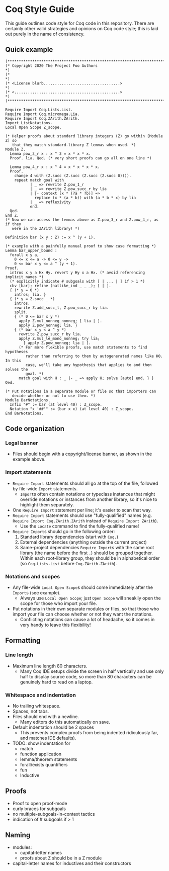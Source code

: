 # Coq Style Guide

This guide outlines code style for Coq code in this repository. There are
certainly other valid strategies and opinions on Coq code style; this is laid
out purely in the name of consistency.

## Quick example

```coq
(****************************************************************************)
(* Copyright 2020 The Project Foo Authors                                   *)
(*                                                                          *)
(* <License blurb..................................>                        *)
(* <...............................................>                        *)
(****************************************************************************)

Require Import Coq.Lists.List.
Require Import Coq.micromega.Lia.
Require Import Coq.ZArith.ZArith.
Import ListNotations.
Local Open Scope Z_scope.

(* Helper proofs about standard library integers (Z) go within [Module Z] so
   that they match standard-library Z lemmas when used. *)
Module Z.
  Lemma pow_3_r x : x ^ 3 = x * x * x.
  Proof. lia. Qed. (* very short proofs can go all on one line *)

  Lemma pow_4_r x : x ^ 4 = x * x * x * x.
  Proof.
    change 4 with (Z.succ (Z.succ (Z.succ (Z.succ 0)))).
    repeat match goal with
           | _ => rewrite Z.pow_1_r
           | _ => rewrite Z.pow_succ_r by lia
           | |- context [x * (?a * ?b)] =>
             replace (x * (a * b)) with (a * b * x) by lia
           | _ => reflexivity
           end.
  Qed.
End Z.
(* Now we can access the lemmas above as Z.pow_3_r and Z.pow_4_r, as if they
   were in the ZArith library! *)

Definition bar (x y : Z) := x ^ (y + 1).

(* example with a painfully manual proof to show case formatting *)
Lemma bar_upper_bound :
  forall x y a,
    0 <= x <= a -> 0 <= y ->
    0 <= bar x y <= a ^ (y + 1).
Proof.
  intros x y a Hx Hy. revert y Hy x a Hx. (* avoid referencing implicit names *)
  (* explicitly indicate # subgoals with [ | ... | ] if > 1 *)
  cbv [bar]; refine (natlike_ind _ _ _); [ | ].
  { (* y = 0 *)
    intros; lia. }
  { (* y = Z.succ _ *)
    intros.
    rewrite Z.add_succ_l, Z.pow_succ_r by lia.
    split.
    { (* 0 <= bar x y *)
      apply Z.mul_nonneg_nonneg; [ lia | ].
      apply Z.pow_nonneg; lia. }
    { (* bar x y < a ^ y *)
      rewrite Z.pow_succ_r by lia.
      apply Z.mul_le_mono_nonneg; try lia;
        [ apply Z.pow_nonneg; lia | ].
      (* For more flexible proofs, use match statements to find hypotheses
         rather than referring to them by autogenerated names like H0. In this
         case, we'll take any hypothesis that applies to and then solves the
         goal. *)
      match goal with H : _ |- _ => apply H; solve [auto] end. } }
Qed.

(* Put notations in a separate module or file so that importers can
   decide whether or not to use them. *)
Module BarNotations.
  Infix "#" := bar (at level 40) : Z_scope.
  Notation "x '##'" := (bar x x) (at level 40) : Z_scope.
End BarNotations.
```

## Code organization

### Legal banner

- Files should begin with a copyright/license banner, as shown in the example
  above.

### Import statements

- `Require Import` statements should all go at the top of the file, followed by
  file-wide `Import` statements.
  * `Import`s often contain notations or typeclass instances that might
     override notations or instances from another library, so it's nice to
     highlight them separately.
- One `Require Import` statement per line; it's easier to scan that way.
- `Require Import` statements should use "fully-qualified" names (e.g. `Require Import Coq.ZArith.ZArith` instead of `Require Import ZArith`).
  * Use the `Locate` command to find the fully-qualified name!
- `Require Import`s should go in the following order:
   1. Standard library dependencies (start with `Coq.`)
   2. External dependencies (anything outside the current project)
   3. Same-project dependencies
   `Require Import`s with the same root library (the name before the first `.`)
should be grouped together. Within each root-library group, they should be in
alphabetical order (so `Coq.Lists.List` before `Coq.ZArith.ZArith`).

### Notations and scopes

- Any file-wide `Local Open Scope`s should come immediately after the `Import`s
  (see example).
  * Always use `Local Open Scope`; just `Open Scope` will sneakily
open the scope for those who import your file.
- Put notations in their own separate modules or files, so that those who import your file can choose whether or not they want the notations.
  * Conflicting notations can cause a lot of headache, so it comes in very handy to leave this flexibility!

## Formatting

### Line length

- Maximum line length 80 characters.
  * Many Coq IDE setups divide the screen in half vertically and use only half
    to display source code, so more than 80 characters can be genuinely hard to
    read on a laptop.

### Whitespace and indentation

- No trailing whitespace.
- Spaces, not tabs.
- Files should end with a newline.
  * Many editors do this automatically on save.
- Default indentation should be 2 spaces
  * This prevents complex proofs from being indented ridiculously far, and
    matches IDE defaults).
- TODO: show indentation for
  * match
  * function application
  * lemma/theorem statements
  * forall/exists quantifiers
  * fun
  * Inductive

## Proofs

- Proof to open proof-mode
- curly braces for subgoals
- no multiple-subgoals-in-context tactics
- indication of # subgoals if > 1

## Naming

- modules:
  * capital-letter names
  * proofs about Z should be in a Z module
- capital-letter names for inductives and their constructors
